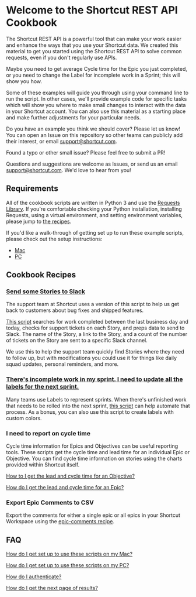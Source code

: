# Welcome to the Shortcut REST API Cookbook

The Shortcut REST API is a powerful tool that can make your work easier and enhance the ways that you use your Shortcut data.
We created this material to get you started using the Shortcut REST API to solve common requests, even if you don't regularly use APIs.

Maybe you need to get average Cycle time for the Epic you just completed, or you need to change the Label for incomplete work in a Sprint; this will show you how.

Some of these examples will guide you through using your command line to run the script. In other cases, we'll provide example code for specific tasks which will show you where to make small changes to interact with the data in your Shortcut account. You can also use this material as a starting place and make further adjustments for your particular needs.

Do you have an example you think we should cover? Please let us know! You can open an Issue on this repository so other teams can publicly add their interest, or email support@shortcut.com.

Found a typo or other small issue? Please feel free to submit a PR!

Questions and suggestions are welcome as Issues, or send us an email support@shortcut.com. We'd love to hear from you!

## Requirements

All of the cookbook scripts are written in Python 3 and use the [Requests Library](http://docs.python-requests.org/en/master/).
If you're comfortable checking your Python installation, installing Requests, using a virtual environment, and setting environment variables, please jump to [the recipes](#cookbook-recipes).

If you'd like a walk-through of getting set up to run these example scripts, please check out the setup instructions:
- [Mac](https://github.com/useshortcut/api-cookbook/blob/main/set-up-instructions.md)
- [PC](https://github.com/useshortcut/api-cookbook/blob/main/windows-set-up-instructions.md)

## Cookbook Recipes

### [Send some Stories to Slack](https://github.com/useshortcut/api-cookbook/tree/main/stories-to-slack)

The support team at Shortcut uses a version of this script to help us get back to customers about bug fixes and shipped features.

[This script](https://github.com/useshortcut/api-cookbook/tree/main/stories-to-slack) searches for work completed between the last business day and today, checks for support tickets on each Story, and preps data to send to Slack. The name of the Story, a link to the Story, and a count of the number of tickets on the Story are sent to a specific Slack channel.

We use this to help the support team quickly find Stories where they need to follow up, but with modifications you could use it for things like daily squad updates, personal reminders, and more.

### [There's incomplete work in my sprint. I need to update all the labels for the next sprint.](https://github.com/useshortcut/api-cookbook/tree/main/change-label)

Many teams use Labels to represent sprints. When there's unfinished work that needs to be rolled into the next sprint, [this script](https://github.com/useshortcut/api-cookbook/tree/main/change-label) can help automate that process. As a bonus, you can also use this script to create labels with custom colors.

### I need to report on cycle time

Cycle time information for Epics and Objectives can be useful reporting tools. These scripts get the cycle time and lead time for an individual Epic or Objective. You can find cycle time information on stories using the charts provided within Shortcut itself.

[How to I get the lead and cycle time for an Objective?](https://github.com/useshortcut/api-cookbook/tree/main/kanban-metrics/objective_metrics.py)

[How do I get the lead and cycle time for an Epic?](https://github.com/useshortcut/api-cookbook/tree/main/kanban-metrics/epic_metrics.py)

### Export Epic Comments to CSV

Export the comments for either a single epic or all epics in your Shortcut Workspace using the [epic-comments recipe](./epic-comments).

## FAQ

[How do I get set up to use these scripts on my Mac?](https://github.com/useshortcut/api-cookbook/blob/main/set-up-instructions.md)

[How do I get set up to use these scripts on my PC?](https://github.com/useshortcut/api-cookbook/blob/main/windows-set-up-instructions.md)

[How do I authenticate?](https://github.com/useshortcut/api-cookbook/blob/main/Authentication.md)

[How do I get the next page of results?](https://github.com/useshortcut/api-cookbook/blob/main/Pagination.md)
